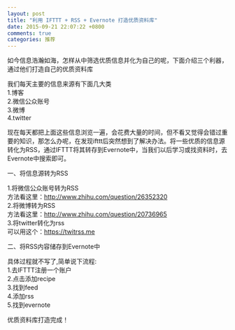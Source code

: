```yaml
---
layout: post
title: "利用 IFTTT + RSS + Evernote 打造优质资料库"
date: 2015-09-21 22:07:22 +0800
comments: true
categories: 推荐
---
```

如今信息浩瀚如海，怎样从中筛选优质信息并化为自己的呢，下面介绍三个利器，通过他们打造自己的优质资料库

我们每天主要的信息来源有下面几大类                        
1.博客     
2.微信公众账号   
3.微博   
4.twitter    
 

现在每天都把上面这些信息浏览一遍，会花费大量的时间，但不看又觉得会错过重要的知识，那怎么办呢，在发现ifttt后突然想到了解决办法。将一些优质的信息源转化为RSS，通过IFTTT将其转存到Evernote中，当我们以后学习或找资料时，去Evernote中搜索即可。

一、将信息源转为RSS    

1.将微信公众账号转为RSS        
方法看这里：http://www.zhihu.com/question/26352320        
2.将微博转为RSS        
方法看这里：http://www.zhihu.com/question/20736965        
3.将twitter转化为rss        
可以用这个：https://twitrss.me        


二、将RSS内容储存到Evernote中                

具体过程就不写了,简单说下流程:                
1.去IFTTT注册一个账户         
2.点击添加recipe         
3.找到feed         
4.添加rss         
5.找到evernote         

优质资料库打造完成！